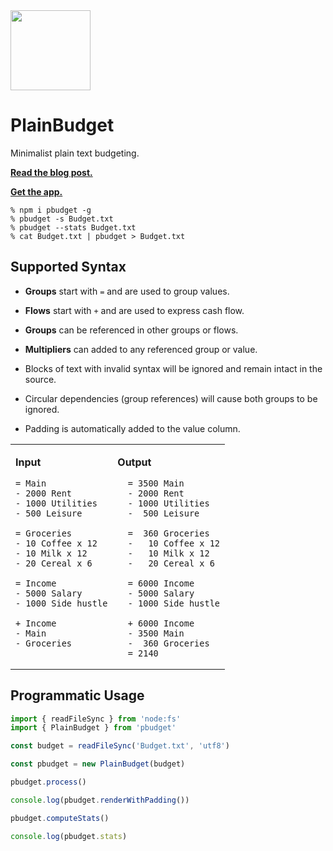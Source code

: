 
<img src="https://github.com/user-attachments/assets/1fa28cd2-230f-47f2-92bb-8b8b4c70ba4f" width="128px">

# PlainBudget

Minimalist plain text budgeting.

[**Read the blog post.**](https://hire.jonasgalvez.com.br/2025/may/8/plainbudget)

[**Get the app.**](https://plainbudget.com/)

```
% npm i pbudget -g
% pbudget -s Budget.txt
% pbudget --stats Budget.txt
% cat Budget.txt | pbudget > Budget.txt
```

## Supported Syntax

- **Groups** start with `=` and are used to group values.

- **Flows** start with `+` and are used to express cash flow.

- **Groups** can be referenced in other groups or flows.

- **Multipliers** can added to any referenced group or value.

- Blocks of text with invalid syntax will be ignored and remain intact in the source.

- Circular dependencies (group references) will cause both groups to be ignored.

- Padding is automatically added to the value column.

<table>
<tr>
<td valign=top>

**Input**

```
= Main
- 2000 Rent
- 1000 Utilities
- 500 Leisure

= Groceries
- 10 Coffee x 12
- 10 Milk x 12
- 20 Cereal x 6

= Income
- 5000 Salary
- 1000 Side hustle

+ Income
- Main
- Groceries
```

</td>
<td valign=top>

**Output**

```
  = 3500 Main
  - 2000 Rent
  - 1000 Utilities
  -  500 Leisure
  
  =  360 Groceries
  -   10 Coffee x 12
  -   10 Milk x 12
  -   20 Cereal x 6
  
  = 6000 Income
  - 5000 Salary
  - 1000 Side hustle
  
  + 6000 Income
  - 3500 Main
  -  360 Groceries
  = 2140 
```

</td>
</tr>
</table>

## Programmatic Usage

```js
import { readFileSync } from 'node:fs'
import { PlainBudget } from 'pbudget'

const budget = readFileSync('Budget.txt', 'utf8')

const pbudget = new PlainBudget(budget)

pbudget.process()

console.log(pbudget.renderWithPadding())

pbudget.computeStats()

console.log(pbudget.stats)
```
